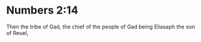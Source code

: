 # Numbers 2:14

Then the tribe of Gad, the chief of the people of Gad being Eliasaph the son of Reuel,
